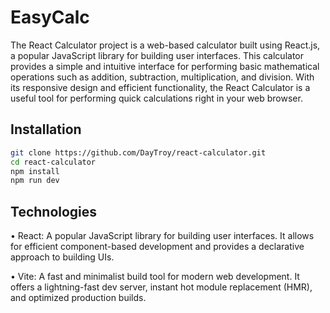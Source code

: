 # EasyCalc
The React Calculator project is a web-based calculator built using React.js, a popular JavaScript library for building user interfaces. This calculator provides a simple and intuitive interface for performing basic mathematical operations such as addition, subtraction, multiplication, and division. With its responsive design and efficient functionality, the React Calculator is a useful tool for performing quick calculations right in your web browser.

## Installation

```bash
git clone https://github.com/DayTroy/react-calculator.git
cd react-calculator
npm install
npm run dev
```

## Technologies

• React: A popular JavaScript library for building user interfaces. It allows for efficient component-based development and provides a declarative approach to building UIs.

• Vite: A fast and minimalist build tool for modern web development. It offers a lightning-fast dev server, instant hot module replacement (HMR), and optimized production builds.
